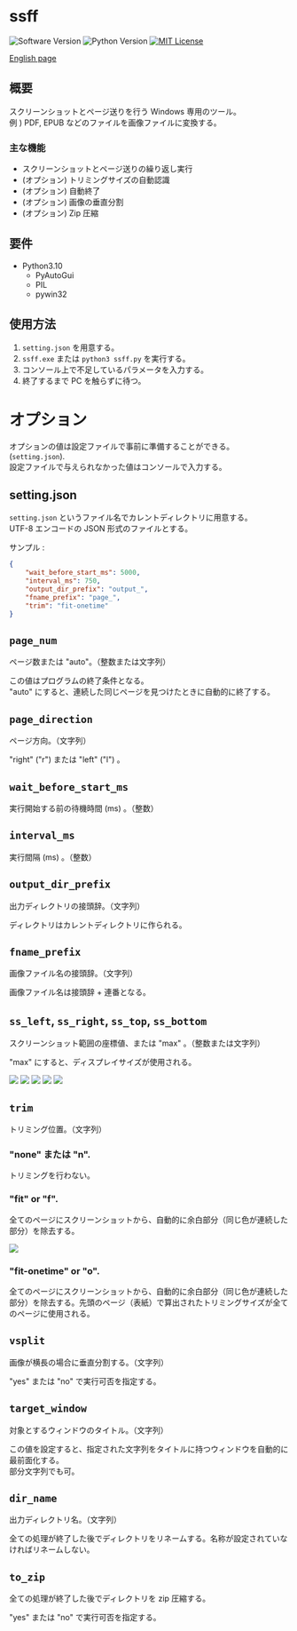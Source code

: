 ssff
====

![Software Version](http://img.shields.io/badge/Version-v0.3.0-green.svg?style=flat)
![Python Version](http://img.shields.io/badge/Python-3.10-blue.svg?style=flat)
[![MIT License](http://img.shields.io/badge/license-MIT-blue.svg?style=flat)](LICENSE)

[English page](./README.md)  

## 概要
スクリーンショットとページ送りを行う Windows 専用のツール。  
例 ) PDF, EPUB などのファイルを画像ファイルに変換する。  

### 主な機能
- スクリーンショットとページ送りの繰り返し実行
- (オプション) トリミングサイズの自動認識
- (オプション) 自動終了
- (オプション) 画像の垂直分割
- (オプション) Zip 圧縮

## 要件
- Python3.10
    - PyAutoGui
    - PIL
    - pywin32

## 使用方法
1. `setting.json` を用意する。
2. `ssff.exe` または `python3 ssff.py` を実行する。
3. コンソール上で不足しているパラメータを入力する。
4. 終了するまで PC を触らずに待つ。

# オプション
オプションの値は設定ファイルで事前に準備することができる。 (`setting.json`).  
設定ファイルで与えられなかった値はコンソールで入力する。  

## setting.json
`setting.json` というファイル名でカレントディレクトリに用意する。    
UTF-8 エンコードの JSON 形式のファイルとする。  

サンプル :  

```json
{
    "wait_before_start_ms": 5000,
    "interval_ms": 750,
    "output_dir_prefix": "output_",
    "fname_prefix": "page_",
    "trim": "fit-onetime"
}
```


## `page_num`
ページ数または "auto"。（整数または文字列）  

この値はプログラムの終了条件となる。  
"auto" にすると、連続した同じページを見つけたときに自動的に終了する。  

## `page_direction`
ページ方向。（文字列）  

"right" ("r") または "left" ("l") 。  

## `wait_before_start_ms`
実行開始する前の待機時間 (ms) 。（整数）

## `interval_ms`
実行間隔 (ms) 。（整数）  

## `output_dir_prefix`
出力ディレクトリの接頭辞。（文字列）   

ディレクトリはカレントディレクトリに作られる。  

## `fname_prefix`
画像ファイル名の接頭辞。（文字列）  

画像ファイル名は接頭辞 + 連番となる。  

## `ss_left`, `ss_right`, `ss_top`, `ss_bottom`
スクリーンショット範囲の座標値、または "max" 。（整数または文字列）  

"max" にすると、ディスプレイサイズが使用される。  

![](./README/ss_left.png)
![](./README/ss_right.png)
![](./README/ss_top.png)
![](./README/ss_bottom.png)
![](./README/ss_area.png)

## `trim`
トリミング位置。（文字列）  

### "none" または "n".
トリミングを行わない。  

### "fit" or "f".
全てのページにスクリーンショットから、自動的に余白部分（同じ色が連続した部分）を除去する。  

![](./README/fit.png)

### "fit-onetime" or "o".
全てのページにスクリーンショットから、自動的に余白部分（同じ色が連続した部分）を除去する。先頭のページ（表紙）で算出されたトリミングサイズが全てのページに使用される。  

## `vsplit`
画像が横長の場合に垂直分割する。（文字列）  

"yes" または "no" で実行可否を指定する。  

## `target_window`
対象とするウィンドウのタイトル。（文字列）  

この値を設定すると、指定された文字列をタイトルに持つウィンドウを自動的に最前面化する。  
部分文字列でも可。  

## `dir_name`
出力ディレクトリ名。（文字列）  

全ての処理が終了した後でディレクトリをリネームする。名称が設定されていなければリネームしない。  

## `to_zip`
全ての処理が終了した後でディレクトリを zip 圧縮する。  

"yes" または "no" で実行可否を指定する。  
